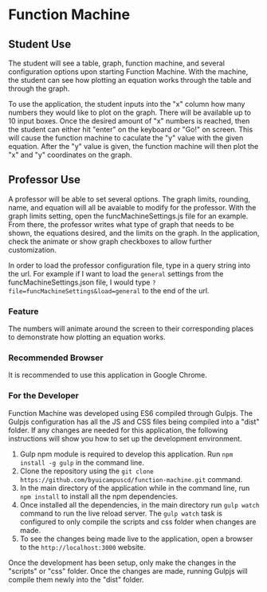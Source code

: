 # Function Machine

## Student Use
The student will see a table, graph, function machine, and several configuration options upon starting Function Machine.  With the machine, the student can see how plotting an equation works through the table and through the graph.

To use the application, the student inputs into the "x" column how many numbers they would like to plot on the graph.  There will be available up to 10 input boxes.  Once the desired amount of "x" numbers is reached, then the student can either hit "enter" on the keyboard or "Go!" on screen.  This will cause the function machine to caculate the "y" value with the given equation.  After the "y" value is given, the function machine will then plot the "x" and "y" coordinates on the graph.

## Professor Use
A professor will be able to set several options.  The graph limits, rounding, name, and equation will all be avaiable to modify for the professor.  With the graph limits setting, open the funcMachineSettings.js file for an example.  From there, the professor writes what type of graph that needs to be shown, the equations desired, and the limits on the graph.  In the application, check the animate or show graph checkboxes to allow further customization.

In order to load the professor configuration file, type in a query string into the url.  For example if I want to load the `general` settings from the funcMachineSettings.json file, I would type `?file=funcMachineSettings&load=general` to the end of the url.  

### Feature
The numbers will animate around the screen to their corresponding places to demonstrate how plotting an equation works.

### Recommended Browser
It is recommended to use this application in Google Chrome.

### For the Developer

Function Machine was developed using ES6 compiled through Gulpjs.  The Gulpjs configuration has all the JS and CSS files being compiled into a "dist" folder.  If any changes are needed for this application, the following instructions will show you how to set up the development environment.

1. Gulp npm module is required to develop this application.  Run `npm install -g gulp` in the command line.
2. Clone the repository using the `git clone https://github.com/byuicampuscd/function-machine.git` command.
3. In the main directory of the application while in the command line, run `npm install` to install all the npm dependencies.
4. Once installed all the dependencies, in the main directory run `gulp watch` command to run the live reload server.  The `gulp watch` task is configured to only compile the scripts and css folder when changes are made.  
5. To see the changes being made live to the application, open a browser to the `http://localhost:3000` website.

Once the development has been setup, only make the changes in the "scripts" or "css" folder.  Once the changes are made, running Gulpjs will compile them newly into the "dist" folder.